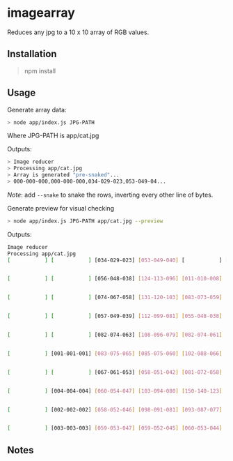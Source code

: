 # imagearray

Reduces any jpg to a 10 x 10 array of RGB values.

## Installation

> npm install

## Usage
Generate array data:
```bash
> node app/index.js JPG-PATH
```
Where JPG-PATH is app/cat.jpg

Outputs: 
```bash
> Image reducer
> Processing app/cat.jpg
> Array is generated "pre-snaked"...
> 000-000-000,000-000-000,034-029-023,053-049-04...
```

*Note*: add `--snake` to snake the rows, inverting every other line of bytes.

Generate preview for visual checking
```bash
> node app/index.js JPG-PATH app/cat.jpg --preview
```
Outputs: 
```bash
Image reducer
Processing app/cat.jpg
[           ] [           ] [034-029-023] [053-049-040] [           ] [           ] [029-027-023] [055-049-039] [           ] [           ]


[           ] [           ] [056-048-038] [124-113-096] [011-010-008] [           ] [118-109-095] [102-094-081] [           ] [           ]


[           ] [           ] [074-067-058] [131-120-103] [083-073-059] [064-055-047] [143-129-109] [103-091-077] [001-001-001] [           ]


[           ] [           ] [057-049-039] [112-099-081] [055-048-038] [035-030-024] [128-115-095] [100-088-072] [001-001-001] [           ]


[           ] [           ] [082-074-063] [108-096-079] [082-074-061] [087-078-063] [119-107-089] [110-100-087] [           ] [           ]


[           ] [001-001-001] [083-075-065] [085-075-060] [102-088-066] [122-107-084] [119-106-084] [102-093-080] [009-008-006] [           ]


[           ] [           ] [067-061-053] [058-051-042] [081-072-058] [108-095-076] [080-071-061] [104-095-082] [014-013-011] [           ]


[           ] [004-004-004] [060-054-047] [103-094-080] [150-140-123] [142-134-119] [131-122-105] [114-105-092] [020-018-017] [           ]


[           ] [002-002-002] [058-052-046] [098-091-081] [093-087-077] [123-117-105] [095-088-077] [089-081-072] [051-046-042] [003-003-003]


[           ] [003-003-003] [059-053-047] [059-052-045] [060-053-044] [062-055-045] [056-050-041] [089-080-071] [080-072-064] [006-005-004]
```

## Notes

